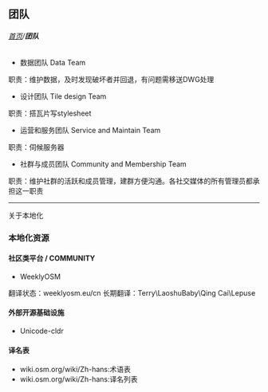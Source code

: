 ## 团队



###### [首页](../../README.md)/**团队**

+ 数据团队 Data Team

职责：维护数据，及时发现破坏者并回退，有问题需移送DWG处理

+ 设计团队 Tile design Team

职责：搭瓦片写stylesheet

+ 运营和服务团队 Service and Maintain Team

职责：伺候服务器

+ 社群与成员团队 Community and Membership Team

职责：维护社群的活跃和成员管理，建群方便沟通。各社交媒体的所有管理员都承担这一职责

---

关于本地化

### 本地化资源

#### 社区类平台 / COMMUNITY

* WeeklyOSM

翻译状态：weeklyosm.eu/cn
长期翻译：Terry\LaoshuBaby\Qing Cai\Lepuse

#### 外部开源基础设施

* Unicode-cldr

#### 译名表

* wiki.osm.org/wiki/Zh-hans:术语表
* wiki.osm.org/wiki/Zh-hans:译名列表

